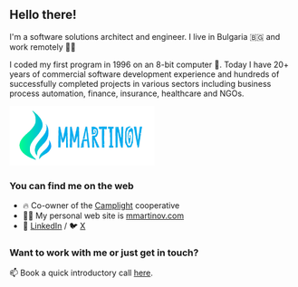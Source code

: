 ## Hello there!

I'm a software solutions architect and engineer. I live in Bulgaria 🇧🇬 and work remotely 👨‍💻

I coded my first program in 1996 on an 8-bit computer 👾. Today I have 20+ years of commercial software development experience and hundreds of successfully completed projects in various sectors including business process automation, finance, insurance, healthcare and NGOs.

<img alt="MMartinov" src="./mmartinov-logo-blue.png" width="256" />

### You can find me on the web

- 🔥 Co-owner of the [Camplight](https://camplight.net) cooperative
- 🧗‍♂️ My personal web site is [mmartinov.com](https://mmartinov.com)
- 💼 [LinkedIn](https://www.linkedin.com/in/martinov/) / 🐦 [X](https://twitter.com/mmartinov)

### Want to work with me or just get in touch?

📫 Book a quick introductory call [here](https://calendar.app.google/rEndP3ZJSEqHKf1L7).
